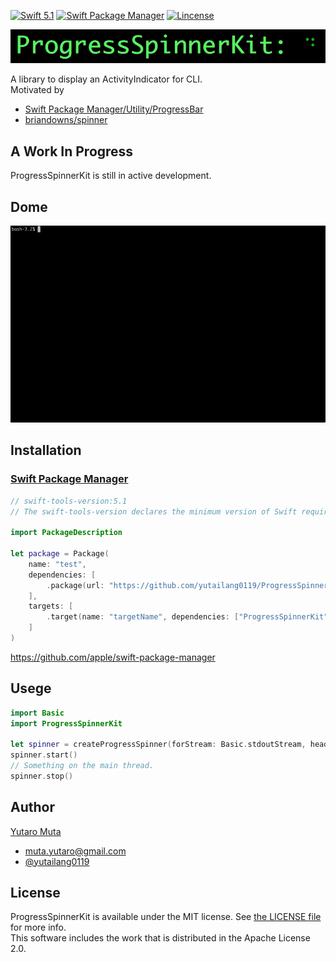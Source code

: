<p align="left">
  <a href="https://developer.apple.com/swift"><img alt="Swift 5.1" src="https://img.shields.io/badge/Swift-5.1-orange.svg?style=flat"/></a>
  <a href="https://swift.org/package-manager/"><img alt="Swift Package Manager" src="https://img.shields.io/badge/Swift_Package_Manager-compatible-green.svg?style=flat"/></a>
  <a href="https://github.com/yutailang0119/ProgressSpinnerKit/blob/master/LICENSE"><img alt="Lincense" src="https://img.shields.io/badge/license-MIT-black.svg?style=flat"/></a>
</p>

<p align="center"> 
<img src="./Documentation/ProgressSpinnerKit.gif">
</p>

A library to display an ActivityIndicator for CLI.  
Motivated by  

* [Swift Package Manager/Utility/ProgressBar](https://github.com/apple/swift-package-manager/blob/master/Sources/Utility/ProgressBar.swift)
* [briandowns/spinner](https://github.com/briandowns/spinner)

## A Work In Progress

ProgressSpinnerKit is still in active development.  

## Dome

![](./Documentation/Demo.gif)

## Installation

### [Swift Package Manager](https://swift.org/package-manager/)

```swift
// swift-tools-version:5.1
// The swift-tools-version declares the minimum version of Swift required to build this package.

import PackageDescription

let package = Package(
    name: "test",
    dependencies: [
        .package(url: "https://github.com/yutailang0119/ProgressSpinnerKit", from: "0.3.0"),
    ],
    targets: [
        .target(name: "targetName", dependencies: ["ProgressSpinnerKit"]),
    ]
)

```

https://github.com/apple/swift-package-manager  

## Usege

```swift
import Basic
import ProgressSpinnerKit

let spinner = createProgressSpinner(forStream: Basic.stdoutStream, header: " Loading:")
spinner.start()
// Something on the main thread.
spinner.stop()
```

## Author

[Yutaro Muta](https://github.com/yutailang0119)
- muta.yutaro@gmail.com
- [@yutailang0119](https://twitter.com/yutailang0119)

## License

ProgressSpinnerKit is available under the MIT license. See [the LICENSE file](./LICENSE) for more info.  
This software includes the work that is distributed in the Apache License 2.0.  
